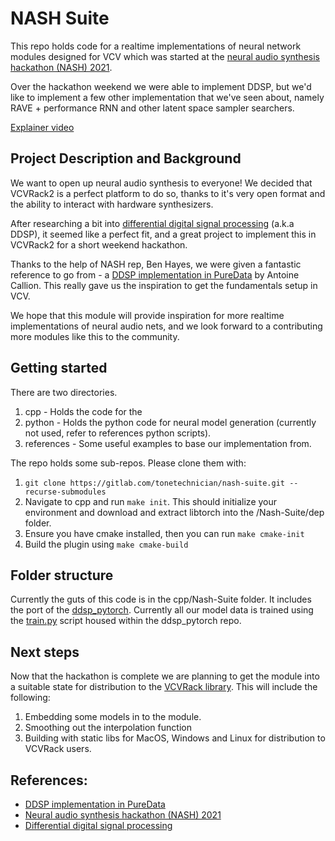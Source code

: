 # NASH Suite 

This repo holds code for a realtime implementations of neural network modules designed for VCV which was started at the [neural audio synthesis hackathon (NASH) 2021](https://signas-qmul.github.io/nash/). 

Over the hackathon weekend we were able to implement DDSP, but we'd like to implement a few other implementation that we've seen about, namely RAVE + performance RNN and other latent space sampler searchers.

[Explainer video](https://youtu.be/xz7XeO1rsUM "DDSP in VCVRack")

## Project Description and Background

We want to open up neural audio synthesis to everyone! We decided that VCVRack2 is a perfect platform to do so, thanks to it's very open format and the ability to interact with hardware synthesizers. 

After researching a bit into [differential digital signal processing](https://magenta.tensorflow.org/ddsp) (a.k.a DDSP), it seemed like a perfect fit, and a great project to implement this in VCVRack2 for a short weekend hackathon. 

Thanks to the help of NASH rep, Ben Hayes, we were given a fantastic reference to go from - a [DDSP implementation in PureData](https://github.com/acids-ircam/ddsp_pytorch) by Antoine Callion. This really gave us the inspiration to get the fundamentals setup in VCV. 

We hope that this module will provide inspiration for more realtime implementations of neural audio nets, and we look forward to a contributing more modules like this to the community. 

## Getting started 

There are two directories. 

1. cpp - Holds the code for the 
2. python - Holds the python code for neural model generation (currently not used, refer to references python scripts).
3. references - Some useful examples to base our implementation from.

The repo holds some sub-repos. Please clone them with:

1. `git clone https://gitlab.com/tonetechnician/nash-suite.git --recurse-submodules`
2. Navigate to cpp and run `make init`. This should initialize your environment and download and extract libtorch into the /Nash-Suite/dep folder.
3. Ensure you have cmake installed, then you can run `make cmake-init`
4. Build the plugin using `make cmake-build`

## Folder structure

Currently the guts of this code is in the cpp/Nash-Suite folder. It includes the port of the [ddsp_pytorch](https://github.com/acids-ircam/ddsp_pytorch). Currently all our model data is trained using the [train.py](https://github.com/acids-ircam/ddsp_pytorch/blob/master/train.py) script housed within the ddsp_pytorch repo. 

## Next steps 

Now that the hackathon is complete we are planning to get the module into a suitable state for distribution to the [VCVRack library](https://library.vcvrack.com/). This will include the following:

1. Embedding some models in to the module.
2. Smoothing out the interpolation function 
3. Building with static libs for MacOS, Windows and Linux for distribution to VCVRack users.

## References:

- [DDSP implementation in PureData](https://github.com/acids-ircam/ddsp_pytorch)
- [Neural audio synthesis hackathon (NASH) 2021](https://signas-qmul.github.io/nash/)
- [Differential digital signal processing](https://magenta.tensorflow.org/ddsp)